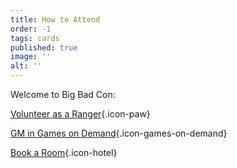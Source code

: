 ```yaml
---
title: How to Attend
order: -1
tags: cards
published: true
image: ''
alt: ''
---
```


Welcome to Big Bad Con:

[Volunteer as a Ranger](https://www.bigbadcon.com/rangers/){.icon-paw}

[GM in Games on Demand](https://www.bigbadcon.com/games-on-demand/){.icon-games-on-demand}

[Book a Room](https://www.bigbadcon.com/hotel/){.icon-hotel}

<!--Sign up to attend Big Bad Con!

[Buy a Badge](/buy-a-badge){.icon-badge}

[Book a Room](https://www.hyatt.com/en-US/group-booking/SFOBU/G-BBC3){.icon-hotel}

[Hotel](/hotel){.icon-hotel}

[Exhibitors](/exhibitor-information){.icon-booth}

[Program](/images/03-new_bigbadcon_program_10-09.pdf){.icon-book}

[FAQ](/faq){.icon-faq}-->
